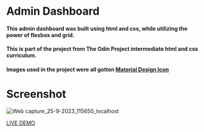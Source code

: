 # Admin Dashboard

#### This admin dashboard was built using html and css, while utilizing the power of flexbox and grid.

#### This is  part of the project from The Odin Project intermediate html and css curriculum.

#### Images used in the project were all gotten [Material Design Icon](https://pictogrammers.com/library/mdi/)

# Screenshot
![Web capture_25-9-2023_115650_localhost](https://github.com/JudithJude369/Admin-Dashboard/assets/113371056/b6c07a46-22ed-4870-8c8d-1039d3cfdcbb)



[LIVE DEMO](https://judithjude369.github.io/Admin-Dashboard/)
